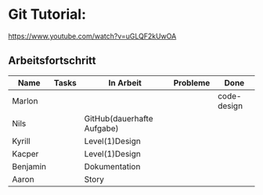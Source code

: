 # Git Tutorial: 

https://www.youtube.com/watch?v=uGLQF2kUwOA

## Arbeitsfortschritt

| Name | Tasks | In Arbeit | Probleme | Done |
| ---- | ----- | --------- | -------- | ---- |
|Marlon|       |                            |         |code-design|
|Nils  |       | GitHub(dauerhafte Aufgabe) |         |           |
|Kyrill|       |Level(1)Design              |         |           |
|Kacper|       |Level(1)Design              |         |           |
|Benjamin|     |Dokumentation               |         |           |
|Aaron|        |Story                       |         |           |
